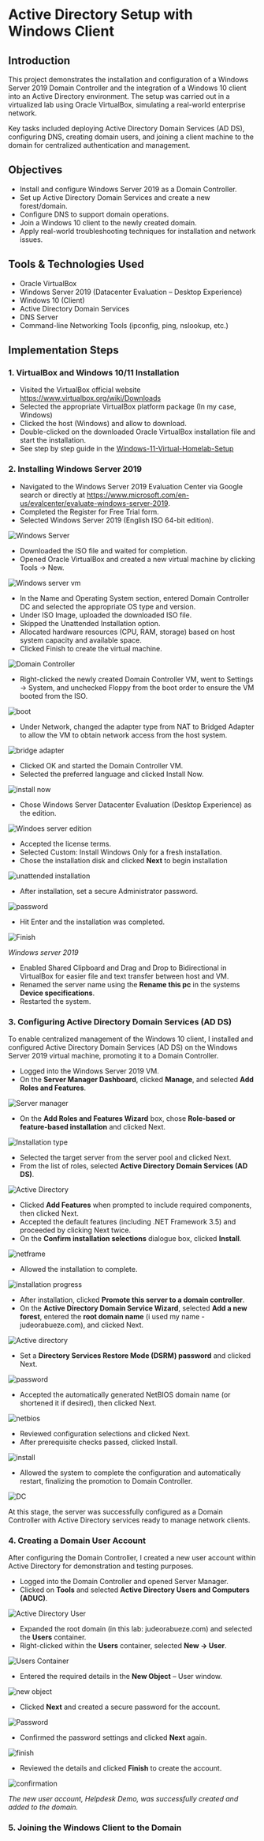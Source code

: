 # Active Directory Setup with Windows Client

## Introduction

This project demonstrates the installation and configuration of a Windows Server 2019 Domain Controller and the integration of a Windows 10 client into an Active Directory environment.
The setup was carried out in a virtualized lab using Oracle VirtualBox, simulating a real-world enterprise network.

Key tasks included deploying Active Directory Domain Services (AD DS), configuring DNS, creating domain users, and joining a client machine to the domain for centralized authentication and management.

## Objectives

- Install and configure Windows Server 2019 as a Domain Controller.
- Set up Active Directory Domain Services and create a new forest/domain.
- Configure DNS to support domain operations.
- Join a Windows 10 client to the newly created domain.
- Apply real-world troubleshooting techniques for installation and network issues.

## Tools & Technologies Used

- Oracle VirtualBox
- Windows Server 2019 (Datacenter Evaluation – Desktop Experience)
- Windows 10 (Client)
- Active Directory Domain Services
- DNS Server
- Command-line Networking Tools (ipconfig, ping, nslookup, etc.)

## Implementation Steps

### 1. VirtualBox and Windows 10/11 Installation
-	Visited the VirtualBox official website https://www.virtualbox.org/wiki/Downloads
-	Selected the appropriate VirtualBox platform package (In my case, Windows) 
-	Clicked the host (Windows) and allow to download.
-	Double-clicked on the downloaded Oracle VirtualBox installation file and start the installation.
-	See step by step guide in the [Windows-11-Virtual-Homelab-Setup](https://github.com/Judeorabueze/Windows-11-Virtual-Homelab-Setup)

### 2. Installing Windows Server 2019

- Navigated to the Windows Server 2019 Evaluation Center via Google search or directly at https://www.microsoft.com/en-us/evalcenter/evaluate-windows-server-2019.
- Completed the Register for Free Trial form.
- Selected Windows Server 2019 (English ISO 64-bit edition).

![Windows Server](https://github.com/Judeorabueze/Active-Directory-Setup-with-Windows-10-Client/blob/main/Windows%20server.png)

- Downloaded the ISO file and waited for completion.
- Opened Oracle VirtualBox and created a new virtual machine by clicking Tools → New.

![Windows server vm](https://github.com/Judeorabueze/Active-Directory-Setup-with-Windows-10-Client/blob/main/Virtual%20Machine%20name.png)

- In the Name and Operating System section, entered Domain Controller DC and selected the appropriate OS type and version.
- Under ISO Image, uploaded the downloaded ISO file.
- Skipped the Unattended Installation option.
- Allocated hardware resources (CPU, RAM, storage) based on host system capacity and available space.
- Clicked Finish to create the virtual machine.

![Domain Controller](https://github.com/Judeorabueze/Active-Directory-Setup-with-Windows-10-Client/blob/main/Domain%20controller.png)

- Right-clicked the newly created Domain Controller VM, went to Settings → System, and unchecked Floppy from the boot order to ensure the VM booted from the ISO.

![boot](https://github.com/Judeorabueze/Active-Directory-Setup-with-Windows-10-Client/blob/main/System%20boot.png)

- Under Network, changed the adapter type from NAT to Bridged Adapter to allow the VM to obtain network access from the host system.

![bridge adapter](https://github.com/Judeorabueze/Active-Directory-Setup-with-Windows-10-Client/blob/main/Bridge%20adapter.png)

- Clicked OK and started the Domain Controller VM.
- Selected the preferred language and clicked Install Now.

![install now](https://github.com/Judeorabueze/Active-Directory-Setup-with-Windows-10-Client/blob/main/install%20now.png)

- Chose Windows Server Datacenter Evaluation (Desktop Experience) as the edition.

![Windoes server edition](https://github.com/Judeorabueze/Active-Directory-Setup-with-Windows-10-Client/blob/main/server%20operating%20system.png)

- Accepted the license terms.
- Selected Custom: Install Windows Only for a fresh installation.
- Chose the installation disk and clicked <b>Next</b> to begin installation

![unattended installation](https://github.com/Judeorabueze/Active-Directory-Setup-with-Windows-10-Client/blob/main/unallocated%20space.png)

- After installation, set a secure Administrator password.

![password](https://github.com/Judeorabueze/Active-Directory-Setup-with-Windows-10-Client/blob/main/set%20password.png)

- Hit Enter and the installation was completed.

![Finish](https://github.com/Judeorabueze/Active-Directory-Setup-with-Windows-10-Client/blob/main/finish.png)

*Windows server 2019* 

- Enabled Shared Clipboard and Drag and Drop to Bidirectional in VirtualBox for easier file and text transfer between host and VM.
- Renamed the server name using the <b>Rename this pc</b> in the systems <b>Device specifications</b>.
- Restarted the system.

### 3. Configuring Active Directory Domain Services (AD DS)

To enable centralized management of the Windows 10 client, I installed and configured Active Directory Domain Services (AD DS) on the Windows Server 2019 virtual machine, promoting it to a Domain Controller.

- Logged into the Windows Server 2019 VM.
- On the <b>Server Manager Dashboard</b>, clicked <b>Manage</b>, and selected <b>Add Roles and Features</b>.

![Server manager](https://github.com/Judeorabueze/Active-Directory-Setup-with-Windows-10-Client/blob/main/Server%20manager%20dashboard.png)
  
- On the <b> Add Roles and Features Wizard</b> box, chose <b>Role-based or feature-based installation</b> and clicked Next.

![Installation type](https://github.com/Judeorabueze/Active-Directory-Setup-with-Windows-10-Client/blob/main/installation%20type.png)

- Selected the target server from the server pool and clicked Next.
- From the list of roles, selected <b>Active Directory Domain Services (AD DS)</b>.

![Active Directory](https://github.com/Judeorabueze/Active-Directory-Setup-with-Windows-10-Client/blob/main/Active%20directory%20domain%20services.png)

- Clicked <b>Add Features</b> when prompted to include required components, then clicked Next.
- Accepted the default features (including .NET Framework 3.5) and proceeded by clicking Next twice.
- On the <b>Confirm installation selections</b> dialogue box, clicked <b>Install</b>.

![netframe](https://github.com/Judeorabueze/Active-Directory-Setup-with-Windows-10-Client/blob/main/.netframe.png)

- Allowed the installation to complete.

![installation progress](https://github.com/Judeorabueze/Active-Directory-Setup-with-Windows-10-Client/blob/main/Installation%20progress.png)

- After installation, clicked <b>Promote this server to a domain controller</b>.
- On the <b>Active Directory Domain Service Wizard</b>, selected <b>Add a new forest</b>, entered the <b>root domain name</b> (i used my name - judeorabueze.com), and clicked Next.

![Active directory](https://github.com/Judeorabueze/Active-Directory-Setup-with-Windows-10-Client/blob/main/deployment%20configuration.png)

- Set a <b>Directory Services Restore Mode (DSRM) password</b> and clicked Next.

![password](https://github.com/Judeorabueze/Active-Directory-Setup-with-Windows-10-Client/blob/main/Password.png)

- Accepted the automatically generated NetBIOS domain name (or shortened it if desired), then clicked Next.

![netbios](https://github.com/Judeorabueze/Active-Directory-Setup-with-Windows-10-Client/blob/main/Netbios.png)

- Reviewed configuration selections and clicked Next.
- After prerequisite checks passed, clicked Install.

![install](https://github.com/Judeorabueze/Active-Directory-Setup-with-Windows-10-Client/blob/main/Install.png)

- Allowed the system to complete the configuration and automatically restart, finalizing the promotion to Domain Controller.

![DC](https://github.com/Judeorabueze/Active-Directory-Setup-with-Windows-10-Client/blob/main/DC.png)

At this stage, the server was successfully configured as a Domain Controller with Active Directory services ready to manage network clients.

### 4. Creating a Domain User Account

After configuring the Domain Controller, I created a new user account within Active Directory for demonstration and testing purposes.

- Logged into the Domain Controller and opened Server Manager.
- Clicked on <b>Tools</b> and selected <b>Active Directory Users and Computers (ADUC)</b>.

![Active Directory User](https://github.com/Judeorabueze/Active-Directory-Setup-with-Windows-10-Client/blob/main/AD%20Tools.png)

- Expanded the root domain (in this lab: judeorabueze.com) and selected the <b>Users</b> container.
- Right-clicked within the <b>Users</b> container, selected <b>New → User</b>.

![Users Container](https://github.com/Judeorabueze/Active-Directory-Setup-with-Windows-10-Client/blob/main/domain%20user.png)

- Entered the required details in the <b>New Object</b> – User window.

![new object](https://github.com/Judeorabueze/Active-Directory-Setup-with-Windows-10-Client/blob/main/New%20object%20user.png)

- Clicked <b>Next</b> and created a secure password for the account.

![Password](https://github.com/Judeorabueze/Active-Directory-Setup-with-Windows-10-Client/blob/main/New%20user%20password.png)

- Confirmed the password settings and clicked <b>Next</b> again.

![finish](https://github.com/Judeorabueze/Active-Directory-Setup-with-Windows-10-Client/blob/main/New%20user%20finish.png)

- Reviewed the details and clicked <b>Finish</b> to create the account.

![confirmation](https://github.com/Judeorabueze/Active-Directory-Setup-with-Windows-10-Client/blob/main/New%20user%20confirmation.png)

*The new user account, Helpdesk Demo, was successfully created and added to the domain.*

### 5. Joining the Windows Client to the Domain

